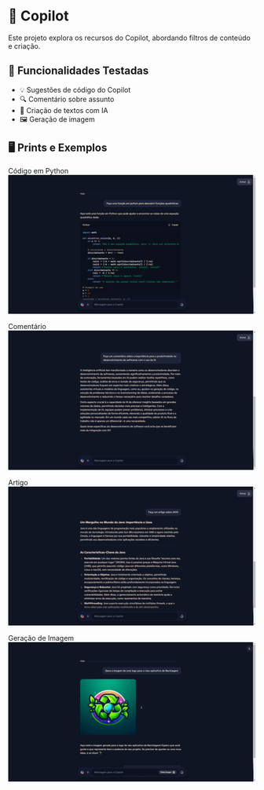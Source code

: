 # 🚀  Copilot

Este projeto explora os recursos do Copilot, abordando filtros de conteúdo e criação.

## 📌 Funcionalidades Testadas
- 💡 Sugestões de código do Copilot
- 🔍 Comentário sobre assunto
- 📝 Criação de textos com IA
- 🖼️ Geração de imagem

## 🖥️ Prints e Exemplos
Código em Python
![Captura 4](Captura%20de%20Tela%20(6).png)

Comentário
![Captura 3](Captura%20de%20Tela%20(7).png)

Artigo
![Captura 2](Captura%20de%20Tela%20(8).png)

Geração de Imagem
![Captura 1](Captura%20de%20tela%202025-03-25%20154307.png)


